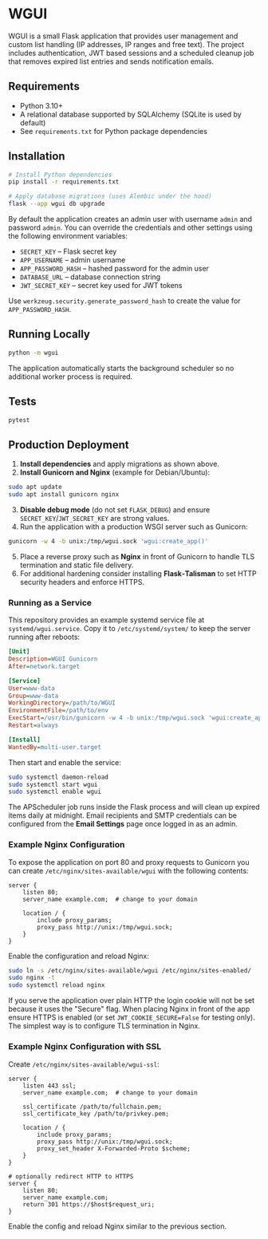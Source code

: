 # WGUI

WGUI is a small Flask application that provides user management and custom list handling (IP addresses, IP ranges and free text). The project includes authentication, JWT based sessions and a scheduled cleanup job that removes expired list entries and sends notification emails.

## Requirements

- Python 3.10+
- A relational database supported by SQLAlchemy (SQLite is used by default)
- See `requirements.txt` for Python package dependencies

## Installation

```bash
# Install Python dependencies
pip install -r requirements.txt

# Apply database migrations (uses Alembic under the hood)
flask --app wgui db upgrade
```

By default the application creates an admin user with username `admin` and password `admin`. You can override the credentials and other settings using the following environment variables:

- `SECRET_KEY` – Flask secret key
- `APP_USERNAME` – admin username
- `APP_PASSWORD_HASH` – hashed password for the admin user
- `DATABASE_URL` – database connection string
- `JWT_SECRET_KEY` – secret key used for JWT tokens

Use `werkzeug.security.generate_password_hash` to create the value for `APP_PASSWORD_HASH`.

## Running Locally

```bash
python -m wgui
```

The application automatically starts the background scheduler so no additional worker process is required.

## Tests

```bash
pytest
```

## Production Deployment

1. **Install dependencies** and apply migrations as shown above.
2. **Install Gunicorn and Nginx** (example for Debian/Ubuntu):

```bash
sudo apt update
sudo apt install gunicorn nginx
```

3. **Disable debug mode** (do not set `FLASK_DEBUG`) and ensure `SECRET_KEY`/`JWT_SECRET_KEY` are strong values.
4. Run the application with a production WSGI server such as Gunicorn:

```bash
gunicorn -w 4 -b unix:/tmp/wgui.sock 'wgui:create_app()'
```

5. Place a reverse proxy such as **Nginx** in front of Gunicorn to handle TLS termination and static file delivery.
6. For additional hardening consider installing **Flask‑Talisman** to set HTTP security headers and enforce HTTPS.

### Running as a Service

This repository provides an example systemd service file at `systemd/wgui.service`.
Copy it to `/etc/systemd/system/` to keep the server running after reboots:

```ini
[Unit]
Description=WGUI Gunicorn
After=network.target

[Service]
User=www-data
Group=www-data
WorkingDirectory=/path/to/WGUI
EnvironmentFile=/path/to/env
ExecStart=/usr/bin/gunicorn -w 4 -b unix:/tmp/wgui.sock 'wgui:create_app()'
Restart=always

[Install]
WantedBy=multi-user.target
```

Then start and enable the service:

```bash
sudo systemctl daemon-reload
sudo systemctl start wgui
sudo systemctl enable wgui
```

The APScheduler job runs inside the Flask process and will clean up expired items daily at midnight. Email recipients and SMTP credentials can be configured from the **Email Settings** page once logged in as an admin.

### Example Nginx Configuration

To expose the application on port 80 and proxy requests to Gunicorn you can create
`/etc/nginx/sites-available/wgui` with the following contents:

```nginx
server {
    listen 80;
    server_name example.com;  # change to your domain

    location / {
        include proxy_params;
        proxy_pass http://unix:/tmp/wgui.sock;
    }
}
```

Enable the configuration and reload Nginx:

```bash
sudo ln -s /etc/nginx/sites-available/wgui /etc/nginx/sites-enabled/
sudo nginx -t
sudo systemctl reload nginx
```
If you serve the application over plain HTTP the login cookie will not be set because it uses the "Secure" flag. When placing Nginx in front of the app ensure HTTPS is enabled (or set `JWT_COOKIE_SECURE=False` for testing only). The simplest way is to configure TLS termination in Nginx.


### Example Nginx Configuration with SSL

Create `/etc/nginx/sites-available/wgui-ssl`:
```nginx
server {
    listen 443 ssl;
    server_name example.com;  # change to your domain

    ssl_certificate /path/to/fullchain.pem;
    ssl_certificate_key /path/to/privkey.pem;

    location / {
        include proxy_params;
        proxy_pass http://unix:/tmp/wgui.sock;
        proxy_set_header X-Forwarded-Proto $scheme;
    }
}

# optionally redirect HTTP to HTTPS
server {
    listen 80;
    server_name example.com;
    return 301 https://$host$request_uri;
}
```

Enable the config and reload Nginx similar to the previous section.

